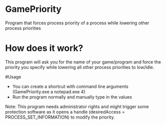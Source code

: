 # GamePriority
Program that forces process priority of a process while lowering other process priorities

# How does it work?
This program will ask you for the name of your game/program and force the priority you specify
while lowering all other process priorities to low/idle.

#Usage
- You can create a shortcut with command line arguments (GamePriority.exe a notepad.exe 4)
- Run the program normally and manually type in the values

Note: This program needs administrator rights and might trigger some protection software as it
opens a handle (desiredAccess = PROCESS_SET_INFORMATION) to modify the priority.
